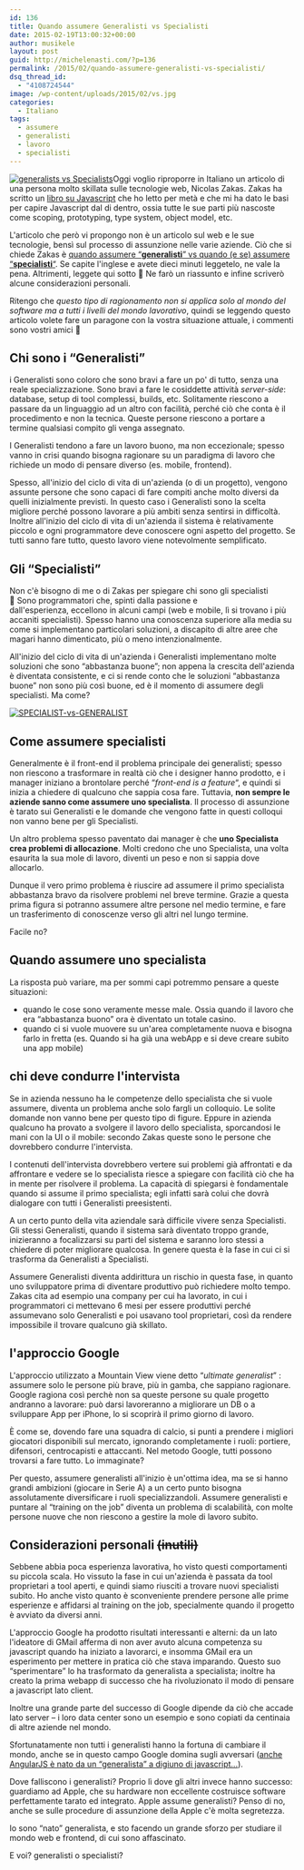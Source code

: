 ```yaml
---
id: 136
title: Quando assumere Generalisti vs Specialisti
date: 2015-02-19T13:00:32+00:00
author: musikele
layout: post
guid: http://michelenasti.com/?p=136
permalink: /2015/02/quando-assumere-generalisti-vs-specialisti/
dsq_thread_id:
  - "4108724544"
image: /wp-content/uploads/2015/02/vs.jpg
categories:
  - Italiano
tags:
  - assumere
  - generalisti
  - lavoro
  - specialisti
---
```

[<img class=" size-medium wp-image-151 alignright" src="https://i1.wp.com/michelenasti.com/wp-content/uploads/2015/02/vs-300x300.jpg?fit=300%2C300" alt="generalists vs Specialists" srcset="https://i0.wp.com/michelenasti.com/wp-content/uploads/2015/02/vs.jpg?w=300 300w, https://i0.wp.com/michelenasti.com/wp-content/uploads/2015/02/vs.jpg?resize=150%2C150 150w" sizes="(max-width: 300px) 100vw, 300px" data-recalc-dims="1" />](https://i0.wp.com/michelenasti.com/wp-content/uploads/2015/02/vs.jpg)Oggi voglio riproporre in Italiano un articolo di una persona molto skillata sulle tecnologie web, Nicolas Zakas. Zakas ha scritto un [libro su Javascript](http://www.amazon.com/Professional-JavaScript-Developers-Nicholas-Zakas/dp/1118026691/ref=sr_1_13?tag=nczonline-20) che ho letto per metà e che mi ha dato le basi per capire Javascript dal di dentro, ossia tutte le sue parti più nascoste come scoping, prototyping, type system, object model, etc.

L'articolo che però vi propongo non è un articolo sul web e le sue tecnologie, bensì sul processo di assunzione nelle varie aziende. Ciò che si chiede Zakas è [quando assumere &#8220;**generalisti**&#8221; vs quando (e se) assumere &#8220;**specialisti**&#8220;](http://www.nczonline.net/blog/2014/07/15/generalists-and-specialists-thoughts-on-hiring/). Se capite l'inglese e avete dieci minuti leggetelo, ne vale la pena. Altrimenti, leggete qui sotto 🙂 Ne farò un riassunto e infine scriverò alcune considerazioni personali.

Ritengo che _questo tipo di ragionamento non si applica solo al mondo del software ma a tutti i livelli del mondo lavorativo_, quindi se leggendo questo articolo volete fare un paragone con la vostra situazione attuale, i commenti sono vostri amici 🙂

## Chi sono i &#8220;Generalisti&#8221;

i Generalisti sono coloro che sono bravi a fare un po' di tutto, senza una reale specializzazione. Sono bravi a fare le cosiddette attività _server-side_: database, setup di tool complessi, builds, etc. Solitamente riescono a passare da un linguaggio ad un altro con facilità, perché ciò che conta è il procedimento e non la tecnica. Queste persone riescono a portare a termine qualsiasi compito gli venga assegnato.

I Generalisti tendono a fare un lavoro buono, ma non eccezionale; spesso vanno in crisi quando bisogna ragionare su un paradigma di lavoro che richiede un modo di pensare diverso (es. mobile, frontend).

Spesso, all'inizio del ciclo di vita di un'azienda (o di un progetto), vengono assunte persone che sono capaci di fare compiti anche molto diversi da quelli inizialmente previsti. In questo caso i Generalisti sono la scelta migliore perché possono lavorare a più ambiti senza sentirsi in difficoltà. Inoltre all'inizio del ciclo di vita di un'azienda il sistema è relativamente piccolo e ogni programmatore deve conoscere ogni aspetto del progetto. Se tutti sanno fare tutto, questo lavoro viene notevolmente semplificato.

## Gli &#8220;Specialisti&#8221;

Non c'è bisogno di me o di Zakas per spiegare chi sono gli specialisti 🙂 Sono programmatori che, spinti dalla passione e dall'esperienza, eccellono in alcuni campi (web e mobile, lì si trovano i più accaniti specialisti). Spesso hanno una conoscenza superiore alla media su come si implementano particolari soluzioni, a discapito di altre aree che magari hanno dimenticato, più o meno intenzionalmente.

All'inizio del ciclo di vita di un'azienda i Generalisti implementano molte soluzioni che sono &#8220;abbastanza buone&#8221;; non appena la crescita dell'azienda è diventata consistente, e ci si rende conto che le soluzioni &#8220;abbastanza buone&#8221; non sono più così buone, ed è il momento di assumere degli specialisti. Ma come?

[<img class="aligncenter wp-image-152 size-full" src="https://i1.wp.com/michelenasti.com/wp-content/uploads/2015/02/SPECIALIST-vs-GENERALIST.jpg?fit=597%2C278" alt="SPECIALIST-vs-GENERALIST" srcset="https://i1.wp.com/michelenasti.com/wp-content/uploads/2015/02/SPECIALIST-vs-GENERALIST.jpg?w=597 597w, https://i1.wp.com/michelenasti.com/wp-content/uploads/2015/02/SPECIALIST-vs-GENERALIST.jpg?resize=300%2C140 300w" sizes="(max-width: 597px) 100vw, 597px" data-recalc-dims="1" />](https://i1.wp.com/michelenasti.com/wp-content/uploads/2015/02/SPECIALIST-vs-GENERALIST.jpg)

## Come assumere specialisti

Generalmente è il front-end il problema principale dei generalisti; spesso non riescono a trasformare in realtà ciò che i designer hanno prodotto, e i manager iniziano a brontolare perché &#8220;_front-end is a feature_&#8220;, e quindi si inizia a chiedere di qualcuno che sappia cosa fare. Tuttavia, **non sempre le aziende sanno come assumere uno specialista**. Il processo di assunzione è tarato sui Generalisti e le domande che vengono fatte in questi colloqui non vanno bene per gli Specialisti.
  
Un altro problema spesso paventato dai manager è che **uno Specialista crea problemi di allocazione**. Molti credono che uno Specialista, una volta esaurita la sua mole di lavoro, diventi un peso e non si sappia dove allocarlo.
  
Dunque il vero primo problema è riuscire ad assumere il primo specialista abbastanza bravo da risolvere problemi nel breve termine. Grazie a questa prima figura si potranno assumere altre persone nel medio termine, e fare un trasferimento di conoscenze verso gli altri nel lungo termine.
  
Facile no?

## Quando assumere uno specialista

La risposta può variare, ma per sommi capi potremmo pensare a queste situazioni:

  * quando le cose sono veramente messe male. Ossia quando il lavoro che era &#8220;abbastanza buono&#8221; ora è diventato un totale casino.
  * quando ci si vuole muovere su un'area completamente nuova e bisogna farlo in fretta (es. Quando si ha già una webApp e si deve creare subito una app mobile)

## chi deve condurre l'intervista

Se in azienda nessuno ha le competenze dello specialista che si vuole assumere, diventa un problema anche solo fargli un colloquio. Le solite domande non vanno bene per questo tipo di figure. Eppure in azienda qualcuno ha provato a svolgere il lavoro dello specialista, sporcandosi le mani con la UI o il mobile: secondo Zakas queste sono le persone che dovrebbero condurre l'intervista.
  
I contenuti dell'intervista dovrebbero vertere sui problemi già affrontati e da affrontare e vedere se lo specialista riesce a spiegare con facilità ciò che ha in mente per risolvere il problema. La capacità di spiegarsi è fondamentale quando si assume il primo specialista; egli infatti sarà colui che dovrà dialogare con tutti i Generalisti preesistenti.

A un certo punto della vita aziendale sarà difficile vivere senza Specialisti. Gli stessi Generalisti, quando il sistema sarà diventato troppo grande, inizieranno a focalizzarsi su parti del sistema e saranno loro stessi a chiedere di poter migliorare qualcosa. In genere questa è la fase in cui ci si trasforma da Generalisti a Specialisti.

Assumere Generalisti diventa addirittura un rischio in questa fase, in quanto uno sviluppatore prima di diventare produttivo può richiedere molto tempo. Zakas cita ad esempio una company per cui ha lavorato, in cui i programmatori ci mettevano 6 mesi per essere produttivi perché assumevano solo Generalisti e poi usavano tool proprietari, così da rendere impossibile il trovare qualcuno già skillato.

## l'approccio Google

L'approccio utilizzato a Mountain View viene detto &#8220;_ultimate generalist_&#8221; : assumere solo le persone più brave, più in gamba, che sappiano ragionare. Google ragiona così perchè non sa queste persone su quale progetto andranno a lavorare: può darsi lavoreranno a migliorare un DB o a sviluppare App per iPhone, lo si scoprirà il primo giorno di lavoro.

È come se, dovendo fare una squadra di calcio, si punti a prendere i migliori giocatori disponibili sul mercato, ignorando completamente i ruoli: portiere, difensori, centrocapisti e attaccanti. Nel metodo Google, tutti possono trovarsi a fare tutto. Lo immaginate?

Per questo, assumere generalisti all'inizio è un'ottima idea, ma se si hanno grandi ambizioni (giocare in Serie A) a un certo punto bisogna assolutamente diversificare i ruoli specializzandoli. Assumere generalisti e puntare al &#8220;training on the job&#8221; diventa un problema di scalabilità, con molte persone nuove che non riescono a gestire la mole di lavoro subito.

## Considerazioni personali <del>(inutili)</del>

Sebbene abbia poca esperienza lavorativa, ho visto questi comportamenti su piccola scala. Ho vissuto la fase in cui un'azienda è passata da tool proprietari a tool aperti, e quindi siamo riusciti a trovare nuovi specialisti subito. Ho anche visto quanto è sconveniente prendere persone alle prime esperienze e affidarsi al training on the job, specialmente quando il progetto è avviato da diversi anni.

L'approccio Google ha prodotto risultati interessanti e alterni: da un lato l'ideatore di GMail afferma di non aver avuto alcuna competenza su javascript quando ha iniziato a lavorarci, e insomma GMail era un esperimento per mettere in pratica ciò che stava imparando. Questo suo &#8220;sperimentare&#8221; lo ha trasformato da generalista a specialista; inoltre ha creato la prima webapp di successo che ha rivoluzionato il modo di pensare a javascript lato client.

Inoltre una grande parte del successo di Google dipende da ciò che accade lato server &#8211; i loro data center sono un esempio e sono copiati da centinaia di altre aziende nel mondo.

Sfortunatamente non tutti i generalisti hanno la fortuna di cambiare il mondo, anche se in questo campo Google domina sugli avversari ([anche AngularJS è nato da un &#8220;generalista&#8221; a digiuno di javascript...](http://michelenasti.com/2015/02/pro-e-contro-di-angularjs-dopo-2-mesi-di-lavoro/)).

Dove falliscono i generalisti? Proprio lì dove gli altri invece hanno successo: guardiamo ad Apple, che su hardware non eccellente costruisce software perfettamente tarato ed integrato. Apple assume generalisti? Penso di no, anche se sulle procedure di assunzione della Apple c'è molta segretezza.

Io sono &#8220;nato&#8221; generalista, e sto facendo un grande sforzo per studiare il mondo web e frontend, di cui sono affascinato.

E voi? generalisti o specialisti?
